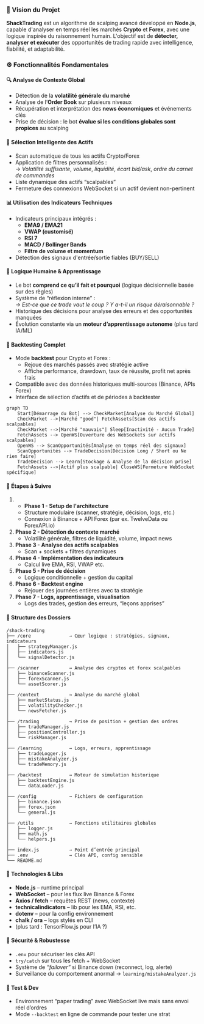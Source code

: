 
### 🧠 Vision du Projet

**ShackTrading** est un algorithme de scalping avancé développé en **Node.js**, capable d'analyser en temps réel les marchés **Crypto** et **Forex**, avec une logique inspirée du raisonnement humain. L'objectif est de **détecter, analyser et exécuter** des opportunités de trading rapide avec intelligence, fiabilité, et adaptabilité.

### ⚙️ Fonctionnalités Fondamentales
#### 🔍 Analyse de Contexte Global
- Détection de la **volatilité générale du marché**
- Analyse de l’**Order Book** sur plusieurs niveaux
- Récupération et interprétation des **news économiques** et événements clés
- Prise de décision : le bot **évalue si les conditions globales sont propices** au scalping


#### 🧬 Sélection Intelligente des Actifs
- Scan automatique de tous les actifs Crypto/Forex
- Application de filtres personnalisés :  
    → _Volatilité suffisante_, _volume_, _liquidité_, _écart bid/ask_, _ordre du carnet de commandes_
- Liste dynamique des actifs “scalpables”
- Fermeture des connexions WebSocket si un actif devient non-pertinent


#### 📊 Utilisation des Indicateurs Techniques
- Indicateurs principaux intégrés :
    - **EMA9 / EMA21**
    - **VWAP (customisé)**
    - **RSI 7**
    - **MACD / Bollinger Bands**
    - **Filtre de volume et momentum**
- Détection des signaux d'entrée/sortie fiables (BUY/SELL)


#### 🤖 Logique Humaine & Apprentissage
- Le bot **comprend ce qu’il fait et pourquoi** (logique décisionnelle basée sur des règles)
- Système de “réflexion interne” :  
    _→ Est-ce que ce trade vaut le coup ? Y a-t-il un risque déraisonnable ?_
- Historique des décisions pour analyse des erreurs et des opportunités manquées
- Évolution constante via un **moteur d’apprentissage autonome** (plus tard IA/ML)

#### 🧪 Backtesting Complet
- Mode **backtest** pour Crypto et Forex :
    - Rejoue des marchés passés avec stratégie active
    - Affiche performance, drawdown, taux de réussite, profit net après frais
- Compatible avec des données historiques multi-sources (Binance, APIs Forex)
- Interface de sélection d’actifs et de périodes à backtester


```
graph TD
    Start[Démarrage du Bot] --> CheckMarket[Analyse du Marché Global]
    CheckMarket -->|Marché "good"| FetchAssets[Scan des actifs scalpables]
    CheckMarket -->|Marché "mauvais"| Sleep[Inactivité - Aucun Trade]
    FetchAssets --> OpenWS[Ouverture des WebSockets sur actifs scalpables]
    OpenWS --> ScanOpportunités[Analyse en temps réel des signaux]
    ScanOpportunités --> TradeDecision[Décision Long / Short ou Ne rien faire]
    TradeDecision --> Learn[Stockage & Analyse de la décision prise]
    FetchAssets -->|Actif plus scalpable| CloseWS[Fermeture WebSocket spécifique]
```

#### 📌 Étapes à Suivre

1. - **Phase 1 - Setup de l'architecture**
    - Structure modulaire (scanner, stratégie, décision, logs, etc.)
    - Connexion à Binance + API Forex (par ex. TwelveData ou ForexAPI.io)
2. **Phase 2 - Détection du contexte marché**
    - Volatilité générale, filtres de liquidité, volume, impact news
3. **Phase 3 - Analyse des actifs scalpables**
    - Scan + sockets + filtres dynamiques
4. **Phase 4 - Implémentation des indicateurs**
    - Calcul live EMA, RSI, VWAP etc.
5. **Phase 5 - Prise de décision**
    - Logique conditionnelle + gestion du capital
6. **Phase 6 - Backtest engine**
    - Rejouer des journées entières avec ta stratégie
7. **Phase 7 - Logs, apprentissage, visualisation**
    - Logs des trades, gestion des erreurs, “leçons apprises”



#### 🧱 Structure des Dossiers
```
/shack-trading
├── /core              → Cœur logique : stratégies, signaux, indicateurs
│   ├── strategyManager.js
│   ├── indicators.js
│   └── signalDetector.js
│
├── /scanner           → Analyse des cryptos et forex scalpables
│   ├── binanceScanner.js
│   ├── forexScanner.js
│   └── assetScorer.js
│
├── /context           → Analyse du marché global
│   ├── marketStatus.js
│   ├── volatilityChecker.js
│   └── newsFetcher.js
│
├── /trading           → Prise de position + gestion des ordres
│   ├── tradeManager.js
│   ├── positionController.js
│   └── riskManager.js
│
├── /learning          → Logs, erreurs, apprentissage
│   ├── tradeLogger.js
│   ├── mistakeAnalyzer.js
│   └── tradeMemory.js
│
├── /backtest          → Moteur de simulation historique
│   ├── backtestEngine.js
│   └── dataLoader.js
│
├── /config            → Fichiers de configuration
│   ├── binance.json
│   ├── forex.json
│   └── general.js
│
├── /utils             → Fonctions utilitaires globales
│   ├── logger.js
│   ├── math.js
│   └── helpers.js
│
├── index.js           → Point d’entrée principal
├── .env               → Clés API, config sensible
└── README.md
```


#### 🧠 Technologies & Libs
- **Node.js** – runtime principal
- **WebSocket** – pour les flux live Binance & Forex
- **Axios / fetch** – requêtes REST (news, contexte)
- **technicalindicators** – lib pour les EMA, RSI, etc.
- **dotenv** – pour la config environnement
- **chalk / ora** – logs stylés en CLI
- (plus tard : TensorFlow.js pour l’IA ?)


#### 🔐 Sécurité & Robustesse
- `.env` pour sécuriser les clés API
- `try/catch` sur tous les fetch + WebSocket
- Système de _“failover”_ si Binance down (reconnect, log, alerte)
- Surveillance du comportement anormal → `learning/mistakeAnalyzer.js`



#### 🧪 Test & Dev
- Environnement “paper trading” avec WebSocket live mais sans envoi réel d’ordres
- Mode `--backtest` en ligne de commande pour tester une strat